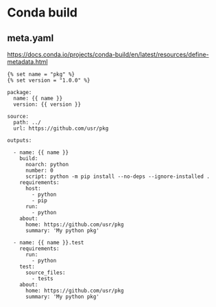 <!-- {% raw %} -->
# Conda build

## meta.yaml
https://docs.conda.io/projects/conda-build/en/latest/resources/define-metadata.html

```
{% set name = "pkg" %}
{% set version = "1.0.0" %}

package:
  name: {{ name }}
  version: {{ version }}

source:
  path: ../
  url: https://github.com/usr/pkg

outputs:

  - name: {{ name }}
    build:
      noarch: python
      number: 0
      script: python -m pip install --no-deps --ignore-installed .
    requirements:
      host:
        - python
        - pip
      run:
        - python
    about:
      home: https://github.com/usr/pkg
      summary: 'My python pkg'

  - name: {{ name }}.test
    requirements:
      run:
        - python
    test:
      source_files:
        - tests
    about:
      home: https://github.com/usr/pkg
      summary: 'My python pkg'
```

<!-- {% endraw %} -->
